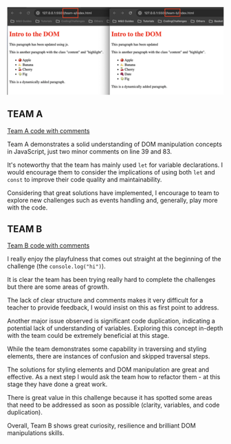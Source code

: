 ![Comparison](./data/comparison.png)

## TEAM A
[Team A code with comments](./code-review/team-a/index.js)

Team A demonstrates a solid understanding of DOM manipulation concepts in JavaScript, just two minor comments on line 39 and 83.

It's noteworthy that the team has mainly used `let` for variable declarations. I would encourage them to consider the implications of using both `let` and `const` to improve their code quality and maintainability.

Considering that great solutions have implemented, I encourage to team to explore new challenges such as events handling and, generally, play more with the code.

## TEAM B
[Team B code with comments](./code-review/team-b/index.js)

I really enjoy the playfulness that comes out straight at the beginning of the challenge (the `console.log("hi")`). 

 It is clear the team has been trying really hard to complete the challenges but there are some areas of growth.

The lack of clear structure and comments makes it very difficult for a teacher to provide feedback, I would insist on this as first point to address. 

Another major issue observed is significant code duplication, indicating a potential lack of understanding of variables. Exploring this concept in-depth with the team could be extremely beneficial at this stage.

While the team demonstrates some capability in traversing and styling elements, there are instances of confusion and skipped traversal steps. 

The solutions for styling elements and DOM manipulation are great and effective. As a next step I would ask the team how to refactor them - at this stage they have done a great work.

There is great value in this challenge because it has spotted some areas that need to be addressed as soon as possible (clarity, variables, and code duplication).

Overall, Team B shows great curiosity, resilience and brilliant DOM manipulations skills. 

